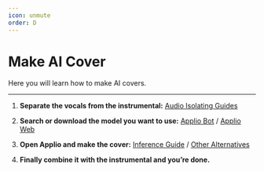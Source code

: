 ```yaml
---
icon: unmute
order: D
---
```


# Make AI Cover
Here you will learn how to make AI covers.

---

1. **Separate the vocals from the instrumental:** [Audio Isolating Guides](/guides\Audio\Audio.md)

2. **Search or download the model you want to use:** [Applio Bot](/voice-models\Bot.md) / [Applio Web](https://applio.org/models)

3. **Open Applio and make the cover:** [Inference Guide](/get-started\inferencing.md) / [Other Alternatives](/get-started\Alternatives.md)

4. **Finally combine it with the instrumental and you’re done.**



